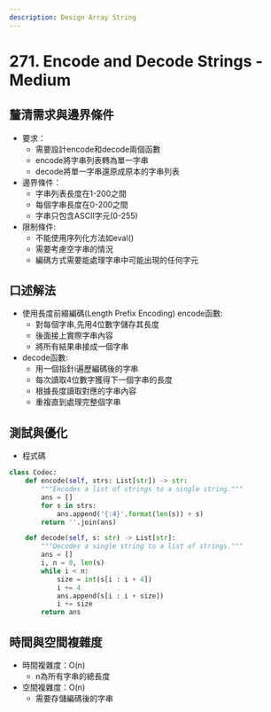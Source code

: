```yaml
---
description: Design Array String
---
```


# 271. Encode and Decode Strings - Medium

## 釐清需求與邊界條件

* 要求：
  * 需要設計encode和decode兩個函數
  * encode將字串列表轉為單一字串
  * decode將單一字串還原成原本的字串列表
* 邊界條件：
  * 字串列表長度在1-200之間
  * 每個字串長度在0-200之間
  * 字串只包含ASCII字元(0-255)
* 限制條件:
  * 不能使用序列化方法如eval()
  * 需要考慮空字串的情況
  * 編碼方式需要能處理字串中可能出現的任何字元

## 口述解法

* 使用長度前綴編碼(Length Prefix Encoding) encode函數:
  * 對每個字串,先用4位數字儲存其長度
  * 後面接上實際字串內容
  * 將所有結果串接成一個字串
* decode函數:
  * 用一個指針i遍歷編碼後的字串
  * 每次讀取4位數字獲得下一個字串的長度
  * 根據長度讀取對應的字串內容
  * 重複直到處理完整個字串

## 測試與優化

* 程式碼

```python
class Codec:
    def encode(self, strs: List[str]) -> str:
        """Encodes a list of strings to a single string."""
        ans = []
        for s in strs:
            ans.append('{:4}'.format(len(s)) + s)
        return ''.join(ans)

    def decode(self, s: str) -> List[str]:
        """Decodes a single string to a list of strings."""
        ans = []
        i, n = 0, len(s)
        while i < n:
            size = int(s[i : i + 4])
            i += 4
            ans.append(s[i : i + size])
            i += size
        return ans
```

## 時間與空間複雜度

* 時間複雜度：O(n)
  * n為所有字串的總長度
* 空間複雜度：O(n)
  * 需要存儲編碼後的字串
